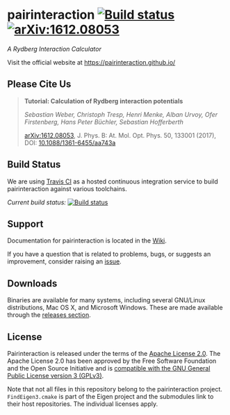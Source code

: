 # pairinteraction [![Build status][travis-svg]][travis-link] [![arXiv:1612.08053][arXiv-svg]][arXiv-link]

*A Rydberg Interaction Calculator*

Visit the official website at https://pairinteraction.github.io/

## Please Cite Us

> **Tutorial: Calculation of Rydberg interaction potentials**
>
> *Sebastian Weber, Christoph Tresp, Henri Menke, Alban Urvoy, Ofer Firstenberg, Hans Peter Büchler, Sebastian Hofferberth*
>
> [arXiv:1612.08053][arXiv-link], J. Phys. B: At. Mol. Opt. Phys. 50, 133001 (2017), DOI: [10.1088/1361-6455/aa743a][journal-link]

## Build Status

We are using [Travis CI](https://travis-ci.org) as a hosted continuous integration service to build pairinteraction against various toolchains.

*Current build status:* [![Build status][travis-svg]][travis-link]

## Support

Documentation for pairinteraction is located in the [Wiki][wiki].

If you have a question that is related to problems, bugs, or suggests an improvement, consider raising an [issue][issue-tracker].

## Downloads

Binaries are available for many systems, including several GNU/Linux distributions, Mac OS X, and Microsoft Windows.  These are made available through the [releases section](https://github.com/pairinteraction/pairinteraction/releases).

## License

Pairinteraction is released under the terms of the [Apache License 2.0](https://www.apache.org/licenses/LICENSE-2.0).  The Apache License 2.0 has been approved by the Free Software Foundation and the Open Source Initiative and is [compatible with the GNU General Public License version 3 (GPLv3)](https://www.gnu.org/licenses/license-list.html#apache2).

Note that not all files in this repository belong to the pairinteraction project.  `FindEigen3.cmake` is part of the Eigen project and the submodules link to their host repositories.  The individual licenses apply.

[travis-svg]: https://travis-ci.org/pairinteraction/pairinteraction.svg?branch=master
[travis-link]: https://travis-ci.org/pairinteraction/pairinteraction
[arXiv-svg]: https://pairinteraction.github.io/images/arXiv-badge.svg
[arXiv-link]: https://arxiv.org/abs/1612.08053
[journal-link]: https://doi.org/10.1088/1361-6455/aa743a
[wiki]: https://github.com/pairinteraction/pairinteraction/wiki
[issue-tracker]: https://github.com/pairinteraction/pairinteraction/issues
